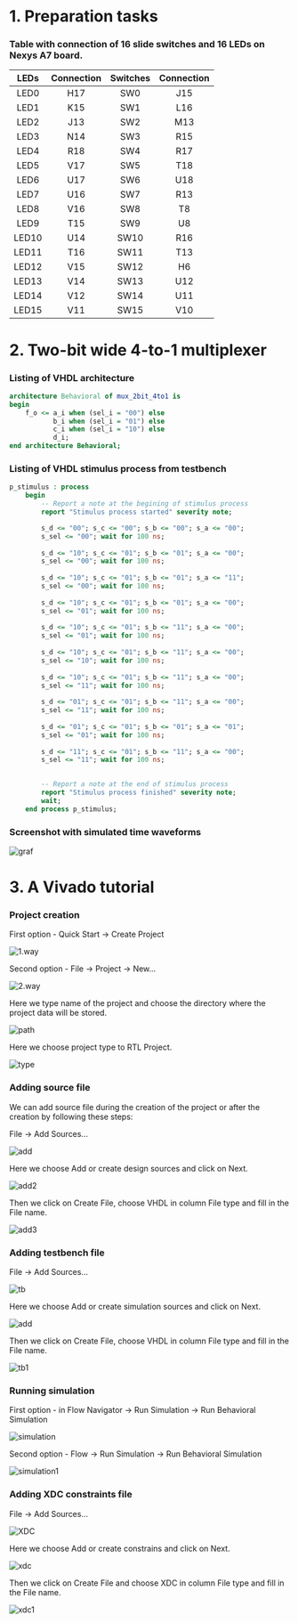 # 1. Preparation tasks 
### Table with connection of 16 slide switches and 16 LEDs on Nexys A7 board.

|   LEDs   | Connection     | Switches | Connection |
| :--: | :--: | :--: | :--: |
| LED0 | H17 | SW0 | J15 |
| LED1 | K15 | SW1 | L16 |
| LED2 | J13 | SW2 | M13 |
| LED3 | N14 | SW3 | R15 |
| LED4 | R18 | SW4 | R17 |
| LED5 | V17 | SW5 | T18 |
| LED6 | U17 | SW6 | U18 |
| LED7 | U16 | SW7 | R13 |
| LED8 | V16 | SW8 | T8 |
| LED9 | T15 | SW9 | U8 |
| LED10 | U14 | SW10 | R16 |
| LED11 | T16 | SW11 | T13 |
| LED12 | V15 | SW12 | H6 |
| LED13 | V14 | SW13 | U12 |
| LED14 | V12 | SW14 | U11 |
| LED15 | V11 | SW15 | V10 |




# 2. Two-bit wide 4-to-1 multiplexer
### Listing of VHDL architecture
```vhdl
architecture Behavioral of mux_2bit_4to1 is
begin
    f_o <= a_i when (sel_i = "00") else
           b_i when (sel_i = "01") else
           c_i when (sel_i = "10") else
           d_i;
end architecture Behavioral;
```

### Listing of VHDL stimulus process from testbench

```vhdl
p_stimulus : process
    begin
        -- Report a note at the begining of stimulus process
        report "Stimulus process started" severity note;

        s_d <= "00"; s_c <= "00"; s_b <= "00"; s_a <= "00";
        s_sel <= "00"; wait for 100 ns;
        
        s_d <= "10"; s_c <= "01"; s_b <= "01"; s_a <= "00";
        s_sel <= "00"; wait for 100 ns;
        
        s_d <= "10"; s_c <= "01"; s_b <= "01"; s_a <= "11";
        s_sel <= "00"; wait for 100 ns;
        
        s_d <= "10"; s_c <= "01"; s_b <= "01"; s_a <= "00";
        s_sel <= "01"; wait for 100 ns;
        
        s_d <= "10"; s_c <= "01"; s_b <= "11"; s_a <= "00";
        s_sel <= "01"; wait for 100 ns;
        
        s_d <= "10"; s_c <= "01"; s_b <= "11"; s_a <= "00";
        s_sel <= "10"; wait for 100 ns;
        
        s_d <= "10"; s_c <= "01"; s_b <= "11"; s_a <= "00";
        s_sel <= "11"; wait for 100 ns;
        
        s_d <= "01"; s_c <= "01"; s_b <= "11"; s_a <= "00";
        s_sel <= "11"; wait for 100 ns;
        
        s_d <= "01"; s_c <= "01"; s_b <= "01"; s_a <= "01";
        s_sel <= "01"; wait for 100 ns;
        
        s_d <= "11"; s_c <= "01"; s_b <= "11"; s_a <= "00";
        s_sel <= "11"; wait for 100 ns;
       

        -- Report a note at the end of stimulus process
        report "Stimulus process finished" severity note;
        wait;
    end process p_stimulus;
```

### Screenshot with simulated time waveforms
![graf](Images/graf.png)

# 3. A Vivado tutorial
### Project creation

First option - Quick Start -> Create Project

![1.way](Images/create1.png)

Second option - File -> Project -> New...

![2.way](Images/create2.png)

Here we type name of the project and choose the directory where the project data will be stored.

![path](Images/create4.png)

Here we choose project type to RTL Project.

![type](Images/create3.png)

### Adding source file

We can add source file during the creation of the project or after the creation by following these steps:

File -> Add Sources...

![add](Images/Addsources1.png)

Here we choose Add or create design sources and click on Next.

![add2](Images/Addsources2.png)

Then we click on Create File, choose VHDL in column File type and fill in the File name.

![add3](Images/Addsources.png)

### Adding testbench file

File -> Add Sources...

![tb](Images/Addsources1.png)

Here we choose Add or create simulation sources and click on Next.

![add](Images/testbench.png)

Then we click on Create File, choose VHDL in column File type and fill in the File name.

![tb1](Images/testbench1.png)

### Running simulation

First option - in Flow Navigator -> Run Simulation -> Run Behavioral Simulation

![simulation](Images/simulation.png)

Second option - Flow -> Run Simulation -> Run Behavioral Simulation

![simulation1](Images/simulation1.png)

### Adding XDC constraints file

File -> Add Sources...

![XDC](Images/Addsources1.png)

Here we choose Add or create constrains and click on Next.

![xdc](Images/xdc.png)

Then we click on Create File and choose XDC in column File type and fill in the File name.

![xdc1](Images/xdc1.png)